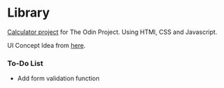 # Library

[Calculator project](https://jianrong7.github.io/calculator/) for The Odin Project.
Using HTMl, CSS and Javascript.

UI Concept Idea from [here](https://mooniidev.github.io/library/).

### To-Do List
- Add form validation function